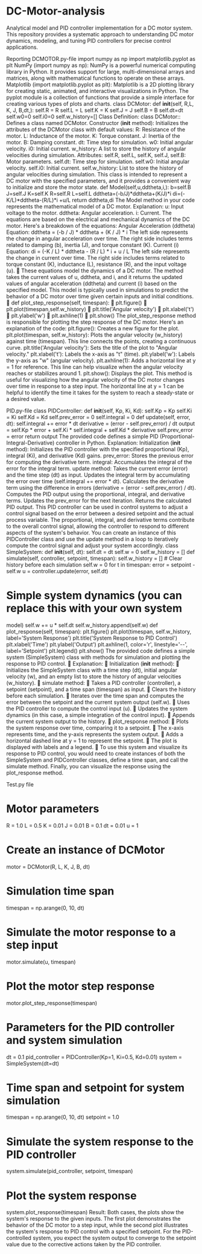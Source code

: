 # DC-Motor-analysis
Analytical model and PID controller implementation for a DC motor system. This repository provides a systematic approach to understanding DC motor dynamics, modeling, and tuning PID controllers for precise control applications.

Reporting
DCMOTOR.py-file
import numpy as np
import matplotlib.pyplot as plt
NumPy (import numpy as np):
NumPy is a powerful numerical computing library in Python.
It provides support for large, multi-dimensional arrays and matrices, along with mathematical 
functions to operate on these arrays.
Matplotlib (import matplotlib.pyplot as plt):
Matplotlib is a 2D plotting library for creating static, animated, and interactive visualizations in 
Python.
The pyplot module is a collection of functions that provide a simple interface for creating 
various types of plots and charts.
class DCMotor:
def __init__(self, R,L, K, J, B,dt,):
self.R = R
self.L = L
self.K = K
self.J = J
self.B = B
self.dt=dt
self.w0=0
self.i0=0
self.w_history=[]
Class Definition:
class DCMotor:: Defines a class named DCMotor.
Constructor (__init__ method):
Initializes the attributes of the DCMotor class with default values:
R: Resistance of the motor.
L: Inductance of the motor.
K: Torque constant.
J: Inertia of the motor.
B: Damping constant.
dt: Time step for simulation.
w0: Initial angular velocity.
i0: Initial current.
w_history: A list to store the history of angular velocities during simulation.
Attributes:
self.R, self.L, self.K, self.J, self.B: Motor parameters.
self.dt: Time step for simulation.
self.w0: Initial angular velocity.
self.i0: Initial current.
self.w_history: List to store the history of angular velocities during simulation.
This class is intended to represent a DC motor with the specified parameters, and 
it provides a convenient way to initialize and store the motor state.
def Model(self,u,ddtheta,i,):
b=self.B
J=self.J
K=self.K
R=self.R
L=self.L
ddtheta=(-b/J)*ddtheta+(K/J)*i
di=(-K/L)*ddtheta-(R/L)*i +u/L
return ddtheta,di
The Model method in your code represents the mathematical model of a DC 
motor.
Explanation:
u: Input voltage to the motor.
ddtheta: Angular acceleration.
i: Current.
The equations are based on the electrical and mechanical dynamics of the DC 
motor. Here's a breakdown of the equations:
Angular Acceleration (ddtheta) Equation:
ddtheta = (-b / J) * ddtheta + (K / J) * i
The left side represents the change in angular acceleration over time.
The right side includes terms related to damping (b), inertia (J), and torque 
constant (K).
Current (i) Equation:
di = (-K / L) * ddtheta - (R / L) * i + u / L
The left side represents the change in current over time.
The right side includes terms related to torque constant (K), inductance (L), 
resistance (R), and the input voltage (u).
 These equations model the dynamics of a DC motor. The method takes the 
current values of u, ddtheta, and i, and it returns the updated values of 
angular acceleration (ddtheta) and current (i) based on the specified model. 
This model is typically used in simulations to predict the behavior of a DC 
motor over time given certain inputs and initial conditions.
 def plot_step_response(self, timespan):
 plt.figure()
 plt.plot(timespan,self.w_history)
 plt.title('Angular velocity')
 plt.xlabel('t')
 plt.ylabel('w')
 plt.axhline(1)
 plt.show()
The plot_step_response method is responsible for plotting the step response of 
the DC motor. Here's an explanation of the code:
plt.figure(): Creates a new figure for the plot.
plt.plot(timespan, self.w_history): Plots the angular velocity (w_history) against 
time (timespan). This line connects the points, creating a continuous curve.
plt.title('Angular velocity'): Sets the title of the plot to "Angular velocity."
plt.xlabel('t'): Labels the x-axis as "t" (time).
plt.ylabel('w'): Labels the y-axis as "w" (angular velocity).
plt.axhline(1): Adds a horizontal line at y = 1 for reference. This line can help 
visualize when the angular velocity reaches or stabilizes around 1.
plt.show(): Displays the plot.
This method is useful for visualizing how the angular velocity of the DC motor 
changes over time in response to a step input. The horizontal line at y = 1 can be 
helpful to identify the time it takes for the system to reach a steady-state or a 
desired value.
 
PID.py-file
class PIDController:
def __init__(self, Kp, Ki, Kd):
self.Kp = Kp
self.Ki = Ki
self.Kd = Kd
self.prev_error = 0
self.integral = 0
def update(self, error, dt):
self.integral += error * dt
derivative = (error - self.prev_error) / dt
output = self.Kp * error + self.Ki * self.integral + self.Kd * derivative
self.prev_error = error
return output
The provided code defines a simple PID (Proportional-Integral-Derivative) 
controller in Python.
Explanation:
Initialization (__init__ method):
Initializes the PID controller with the specified proportional (Kp), integral (Ki), and 
derivative (Kd) gains.
prev_error: Stores the previous error for computing the derivative term.
integral: Accumulates the integral of the error for the integral term.
update method:
Takes the current error (error) and the time step (dt) as input.
Updates the integral term by accumulating the error over time (self.integral += 
error * dt).
Calculates the derivative term using the difference in errors (derivative = (error -
self.prev_error) / dt).
Computes the PID output using the proportional, integral, and derivative terms.
Updates the prev_error for the next iteration.
Returns the calculated PID output.
This PID controller can be used in control systems to adjust a control signal based 
on the error between a desired setpoint and the actual process variable. The 
proportional, integral, and derivative terms contribute to the overall control 
signal, allowing the controller to respond to different aspects of the system's 
behavior.
You can create an instance of this PIDController class and use the update method 
in a loop to iteratively compute the control signal and adjust your system 
accordingly.
class SimpleSystem:
def __init__(self, dt):
self.dt = dt
self.w = 0
self.w_history = []
def simulate(self, controller, setpoint, timespan):
self.w_history = [] # Clear history before each simulation
self.w = 0
for t in timespan:
error = setpoint - self.w
u = controller.update(error, self.dt)
# Simple system dynamics (you can replace this with your own system 
model)
self.w += u * self.dt
self.w_history.append(self.w)
def plot_response(self, timespan):
plt.figure()
plt.plot(timespan, self.w_history, label='System Response')
plt.title('System Response to PID Control')
plt.xlabel('Time')
plt.ylabel('Output')
plt.axhline(1, color='r', linestyle='--', label='Setpoint')
plt.legend()
plt.show()
The provided code defines a simple system (SimpleSystem) class with methods for 
simulation and plotting the response to PID control.
 Explanation:
 Initialization (__init__ method):
 Initializes the SimpleSystem class with a time step (dt), initial angular 
velocity (w), and an empty list to store the history of angular velocities 
(w_history).
 simulate method:
 Takes a PID controller (controller), a setpoint (setpoint), and a time span 
(timespan) as input.
 Clears the history before each simulation.
 Iterates over the time span and computes the error between the setpoint 
and the current system output (self.w).
 Uses the PID controller to compute the control input (u).
 Updates the system dynamics (in this case, a simple integration of the 
control input).
 Appends the current system output to the history.
 plot_response method:
 Plots the system response over time, comparing it to a setpoint.
 The x-axis represents time, and the y-axis represents the system output.
 Adds a horizontal dashed line at y = 1 to represent the setpoint.
 The plot is displayed with labels and a legend.
 To use this system and visualize its response to PID control, you would need 
to create instances of both the SimpleSystem and PIDController classes, 
define a time span, and call the simulate method. Finally, you can visualize 
the response using the plot_response method.
 
Test.py file
# Motor parameters
R = 1.0
L = 0.5
K = 0.01
J = 0.01
B = 0.1
dt = 0.01
u = 1
# Create an instance of DCMotor
motor = DCMotor(R, L, K, J, B, dt)
# Simulation time span
timespan = np.arange(0, 10, dt)
# Simulate the motor response to a step input
motor.simulate(u, timespan)
# Plot the motor step response
motor.plot_step_response(timespan)
# Parameters for the PID controller and system simulation
dt = 0.1
pid_controller = PIDController(Kp=1, Ki=0.5, Kd=0.01)
system = SimpleSystem(dt=dt)
# Time span and setpoint for system simulation
timespan = np.arange(0, 10, dt)
setpoint = 1.0
# Simulate the system response to the PID controller
system.simulate(pid_controller, setpoint, timespan)
# Plot the system response
system.plot_response(timespan)
Result: 
Both cases, the plots show the system's response to the given inputs. The 
first plot demonstrates the behavior of the DC motor to a step input, while 
the second plot illustrates the system's response to PID control with a 
specified setpoint.
For the PID-controlled system, you expect the system output to converge to the 
setpoint value due to the corrective actions taken by the PID controller.
